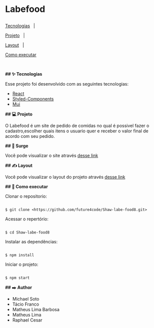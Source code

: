 <h1 *align*="center">

Labefood

</h1>

<p align="center">

<a href="#-tecnologias">Tecnologias</a>   |

<a href="#-projeto">Projeto</a>   |

<a href="#-layout">Layout</a>   |

<a href="#-como-executar">Como executar</a>

<br>

**## ✨ Tecnologias**

Esse projeto foi desenvolvido com as seguintes tecnologias:

- [React](https://pt-br.reactjs.org/)
- [Styled-Components](https://styled-components.com/)
- [Mui](https://mui.com/pt/)

**## 💻 Projeto**

O Labefood é um site de pedido de comidas no qual é possivel fazer o cadastro,escolher quais itens o usuario quer e receber o valor final de acordo com seu pedido.

**## 👀 Surge**

Você pode visualizar o site  através [desse link]()

**## ✍ Layout**

Você pode visualizar o layout do projeto através [desse link](https://app.zeplin.io/project/5dcc566ddc1332bf7fb4f450/dashboard)

**## 🚀 Como executar**

Clonar o repositorio:

```

$ git clone <https://github.com/future4code/Shaw-labe-food8.git>

```

Acessar o repertório:

```

$ cd Shaw-labe-food8

```

Instalar as dependências:

```

$ npm install

```

Iniciar o projeto:

```

$ npm start

```

**## ✒️ Author**
<ul>
<li>Michael Soto</li>
<li>Tácio Franco</li>
<li>Matheus Lima Barbosa</li>
<li>Matheus Lima</li>
<li>Raphael Cesar</li>

